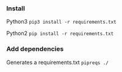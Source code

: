 ### Install
Python3
`pip3 install -r requirements.txt`

Python2
`pip install -r requirements.txt`

### Add dependencies
Generates a requirements.txt
`pipreqs ./ `
